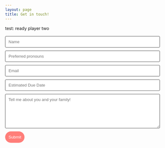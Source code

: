 ```yaml
---
layout: page
title: Get in touch!
---
```


test: ready player two

<form class="wj-contact" action="https://formspree.io/mnqdvndq" method="POST">
    <input type="text" name="Name" placeholder="Name">
    <input type="text" name="Preferred pronouns" placeholder="Preferred pronouns">
    <input type="email" name="_replyto" placeholder="Email">
    <input type="text" name="EDD" placeholder="Estimated Due Date">
    <textarea type="text" name="content" rows="6" placeholder="Tell me about you and your family!"></textarea>
    <input type="hidden" name="redirect_to" value="<https://kinshipdoula.ca/thanks/>">
    <input type="hidden" name="_subject" value="New Doula Inquiry">
    <input type="text" name="_gotcha" style="display:none">
    <input type="submit" value="Submit">
</form>

<style>
form.wj-contact input[type="text"], form.wj-contact input[type="email"], form.wj-contact textarea[type="text"] {
    width: 100%;
    vertical-align: middle;
    margin-top: 0.25em;
    margin-bottom: 0.5em;
    padding: 0.75em;
    font-family: "Josefin Sans", sans-serif;
    font-weight: lighter;
    border-style: solid;
    border-color: #444;
    outline-color: #2e83e6;
    border-width: 1px;
    border-radius: 3px;
    transition: box-shadow .2s ease;
}

form.wj-contact input[type="submit"] {
    outline: none;
    color: white;
    background-color: #FF7E79;
    border-radius: 20px;
    padding: 0.75em;
    margin: 0.25em 0 0 0;
    border: 1px solid transparent;
    height: auto;
}
</style>
